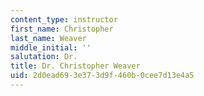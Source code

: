 ```yaml
---
content_type: instructor
first_name: Christopher
last_name: Weaver
middle_initial: ''
salutation: Dr.
title: Dr. Christopher Weaver
uid: 2d0ead69-3e37-3d9f-460b-0cee7d13e4a5
---
```

